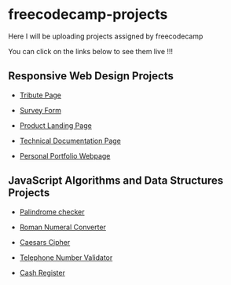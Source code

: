 # freecodecamp-projects

Here I will be uploading projects assigned by freecodecamp

You can click on the links below to see them live !!!

## Responsive Web Design Projects

- [Tribute Page](https://sayyedulbappy.github.io/freecodecamp-projects/Responsive-Web-Design-Projects/tribute-page/)

- [Survey Form](https://sayyedulbappy.github.io/freecodecamp-projects/Responsive-Web-Design-Projects/survey-form/)

- [Product Landing Page](https://sayyedulbappy.github.io/freecodecamp-projects/Responsive-Web-Design-Projects/product-landing-page/)

- [Technical Documentation Page](https://sayyedulbappy.github.io/freecodecamp-projects/Responsive-Web-Design-Projects/technical-documentation-page/)

- [Personal Portfolio Webpage](https://sayyedulbappy.github.io/freecodecamp-projects/Responsive-Web-Design-Projects/personal-portfolio-webpage/)

## JavaScript Algorithms and Data Structures Projects

- [Palindrome checker](JavaScript-Algorithms-and-Data-Structures-Projects/1.palindrome-checker.js)

- [Roman Numeral Converter](JavaScript-Algorithms-and-Data-Structures-Projects/2.roman-numeral-converter.js)

- [Caesars Cipher](JavaScript-Algorithms-and-Data-Structures-Projects/3.caesars-cipher.js)

- [Telephone Number Validator](JavaScript-Algorithms-and-Data-Structures-Projects/4.telephone-number-validator.js)

- [Cash Register](JavaScript-Algorithms-and-Data-Structures-Projects/5.cash-register.js)

